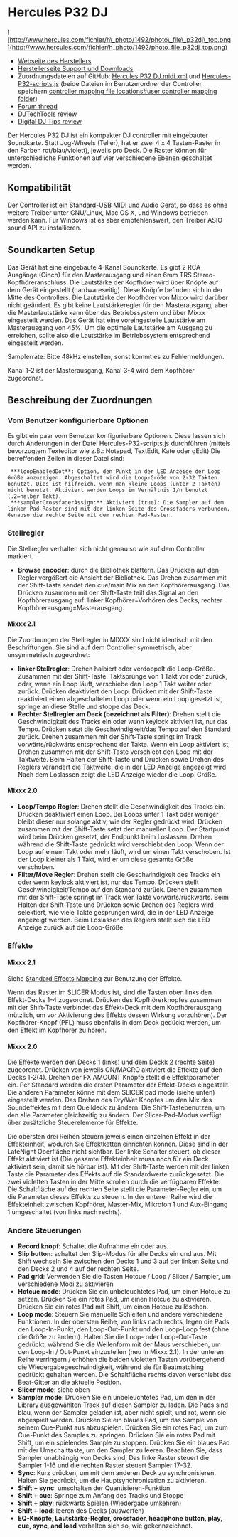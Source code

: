 # Hercules P32 DJ

![http://www.hercules.com/fichier/h\_photo/1492/photo\_file\_p32dj\_top.png](http://www.hercules.com/fichier/h_photo/1492/photo_file_p32dj_top.png)

  - [Webseite des
    Herstellers](http://www.hercules.com/uk/advanced-controllers/bdd/p/258/hercules-p32-dj/)
  - [Herstellerseite Support und
    Downloads](https://support.hercules.com/en/product/p32dj-en/)
  - Zuordnungsdateien auf GitHub: [Hercules P32
    DJ.midi.xml](https://raw.githubusercontent.com/Be-ing/mixxx/hercules_p32_mapping/res/controllers/Hercules%20P32%20DJ.midi.xml)
    und
    [Hercules-P32-scripts.js](https://raw.githubusercontent.com/Be-ing/mixxx/hercules_p32_mapping/res/controllers/Hercules-P32-scripts.js)
    (beide Dateien im Benutzerordner der Controller speichern
    [controller mapping file locations\#user controller mapping
    folder](controller%20mapping%20file%20locations#user%20controller%20mapping%20folder))
  - [Forum thread](http://mixxx.org/forums/viewtopic.php?f=7&t=8132)
  - [DJTechTools
    review](http://djtechtools.com/2016/06/22/can-pads-replace-jogs-hercules-p32-dj-controller/)
  - [Digital DJ Tips
    review](http://www.digitaldjtips.com/2016/03/review-video-hercules-p32-dj-grid-pad-controller/)

Der Hercules P32 DJ ist ein kompakter DJ controller mit eingebauter
Soundkarte. Statt Jog-Wheels (Teller), hat er zwei 4 x 4 Tasten-Raster
in den Farben rot/blau/violett), jeweils pro Deck. Die Raster können für
unterschiedliche Funktionen auf vier verschiedene Ebenen geschaltet
werden.

## Kompatibilität

Der Controller ist ein Standard-USB MIDI und Audio Gerät, so dass es
ohne weitere Treiber unter GNU/Linux, Mac OS X, und Windows betrieben
werden kann. Für Windows ist es aber empfehlenswert, den Treiber ASIO
sound API zu installieren.

## Soundkarten Setup

Das Gerät hat eine eingebaute 4-Kanal Soundkarte. Es gibt 2 RCA Ausgänge
(Cinch) für den Masterausgang und einen 6mm TRS
Stereo-Kopfhöreranschluss. Die Lautstärke der Kopfhörer wird über
Knöpfe auf dem Gerät eingestellt (hardwareseitig). Diese Knöpfe
befinden sich in der Mitte des Controllers. Die Lautstärke der Kopfhörer
von Mixxx wird darüber nicht geändert. Es gibt keine Lautstärkeregler
für den Masterausgang, aber die Masterlautstärke kann über das
Betriebssystem und über Mixxx eingestellt werden. Das Gerät hat eine
voreingestelle Lautstärke am Masterausgang von 45%. Um die optimale
Lautstärke am Ausgang zu erreichen, sollte also die Lautstärke im
Betriebssystem entsprechend eingestellt werden.

Samplerrate: Bitte 48kHz einstellen, sonst kommt es zu Fehlermeldungen.

Kanal 1-2 ist der Masterausgang, Kanal 3-4 wird dem Kopfhörer
zugeordnet.

## Beschreibung der Zuordnungen

### Vom Benutzer konfigurierbare Optionen

Es gibt ein paar vom Benutzer konfigurierbare Optionen. Diese lassen
sich durch Änderungen in der Datei Hercules-P32-scripts.js durchführen
(mittels bevorzugtem Texteditor wie z.B.: Notepad, TextEdit, Kate oder
gEdit) Die betreffenden Zeilen in dieser Datei sind:

``` 
 ***loopEnabledDot**: Option, den Punkt in der LED Anzeige der Loop-Größe anzuzeigen. Abgeschaltet wird die Loop-Größe von 2-32 Takten benutzt. Dies ist hilfreich, wenn man kleine Loops (unter 2 Takten) nicht benutzt. Aktiviert werden Loops im Verhältnis 1/n benutzt (.2=halber Takt). 
 ***samplerCrossfaderAssign:** Aktiviert (true): Die Sampler auf dem linken Pad-Raster sind mit der linken Seite des Crossfaders verbunden. Genauso die rechte Seite mit dem rechten Pad-Raster.
```

### Stellregler

Die Stellregler verhalten sich nicht genau so wie auf dem Controller
markiert.

  - **Browse encoder**: durch die Bibliothek blättern. Das Drücken auf
    den Regler vergößert die Ansicht der Bibliothek. Das Drehen zusammen
    mit der Shift-Taste sendet den cue/main Mix an den Kopfhörerausgang.
    Das Drücken zusammen mit der Shift-Taste teilt das Signal an den
    Kopfhörerausgang auf: linker Kopfhörer=Vorhören des Decks, rechter
    Kopfhörerausgang=Masterausgang.

#### Mixxx 2.1

Die Zuordnungen der Stellregler in MIXXX sind nicht identisch mit den
Beschriftungen. Sie sind auf dem Controller symmetrisch, aber
unsymmetrisch zugeordnet:

  - **linker Stellregler**: Drehen halbiert oder verdoppelt die
    Loop-Größe. Zusammen mit der Shift-Taste: Taktsprünge von 1 Takt
    vor oder zurück, oder, wenn ein Loop läuft, verschiebe den Loop 1
    Takt weiter oder zurück. Drücken deaktiviert den Loop. Drücken mit
    der Shift-Taste reaktiviert einen abgeschalteten Loop oder wenn ein
    Loop gesetzt ist, springe an diese Stelle und stoppe das Deck.
  - **Rechter Stellregler am Deck (bezeichnet als Filter)**: Drehen
    stellt die Geschwindigkeit des Tracks ein oder wenn keylock
    aktiviert ist, nur das Tempo. Drücken setzt die Geschwindigkeit/das
    Tempo auf den Standard zurück. Drehen zusammen mit der Shift-Taste
    springt im Track vorwärts/rückwärts entsprechend der Takte. Wenn ein
    Loop aktiviert ist, Drehen zusammen mit der Shift-Taste verschiebt
    den Loop mit der Taktweite. Beim Halten der Shift-Taste und Drücken
    sowie Drehen des Reglers verändert die Taktweite, die in der LED
    Anzeige angezeigt wird. Nach dem Loslassen zeigt die LED Anzeige
    wieder die Loop-Größe.

#### Mixxx 2.0

  - **Loop/Tempo Regler**: Drehen stellt die Geschwindigkeit des Tracks
    ein. Drücken deaktiviert einen Loop. Bei Loops unter 1 Takt oder
    weniger bleibt dieser nur solange aktiv, wie der Regler gedrückt
    wird. Drücken zusammen mit der Shift-Taste setzt den manuellen Loop.
    Der Startpunkt wird beim Drücken gesetzt, der Endpunkt beim
    Loslassen. Drehen während die Shift-Taste gedrückt wird verschiebt
    den Loop. Wenn der Lopp auf einem Takt oder mehr läuft, wird um
    einen Takt verschoben. Ist der Loop kleiner als 1 Takt, wird er um
    diese gesamte Größe verschoben. 
  - **Filter/Move Regler**: Drehen stellt die Geschwindigkeit des Tracks
    ein oder wenn keylock aktiviert ist, nur das Tempo. Drücken stellt
    Geschwindigkeit/Tempo auf den Standard zurück. Drehen zusammen mit
    der Shift-Taste springt im Track vier Takte vorwärts/rückwärts. Beim
    Halten der Shift-Taste und Drücken sowie Drehen des Reglers wird
    selektiert, wie viele Takte gesprungen wird, die in der LED Anzeige
    angezeigt werden. Beim Loslassen des Reglers stellt sich die LED
    Anzeige zurück auf die Loop-Größe.

### Effekte

#### Mixxx 2.1

Siehe [Standard Effects Mapping](Standard%20Effects%20Mapping) zur
Benutzung der Effekte.

Wenn das Raster im SLICER Modus ist, sind die Tasten oben links den
Effekt-Decks 1-4 zugeordnet. Drücken des Kopfhörerknopfes zusammen mit
der Shift-Taste verbindet das Effekt-Deck mit dem Kopfhörerausgang
(nützlich, um vor Aktivierung des Effekts dessen Wirkung vorzuhören).
Der Kopfhörer-Knopf (PFL) muss ebenfalls in dem Deck gedückt werden, um
den Effekt im Kopfhörer zu hören.

#### Mixxx 2.0

Die Effekte werden den Decks 1 (links) und dem Deckk 2 (rechte Seite)
zugeordnet. Drücken von jeweils ON/MACRO aktiviert die Effekte auf den
Decks 1-2(4). Drehen der FX AMOUNT Knöpfe stellt die Effektparameter
ein. Per Standard werden die ersten Parameter der Effekt-Decks
eingestellt. Die anderen Parameter könne mit dem SLICER pad mode (siehe
unten) eingestellt werden. Das Drehen des Dry/Wet Knopfes um den Mix des
Soundeffektes mit dem Quelldeck zu ändern. Die Shift-Tastebenutzen, um
den alle Parameter gleichzeitig zu ändern. Der Slicer-Pad-Modus verfügt
über zusätzliche Steuerelemente für Effekte.

Die obersten drei Reihen steuern jeweils einen einzelnen Effekt in der
Effekteinheit, wodurch Sie Effektketten einrichten können. Diese sind in
der LateNight Oberfläche nicht sichtbar. Der linke Schalter steuert, ob
dieser Effekt aktiviert ist (Die gesamte Effekteinheit muss noch für ein
Deck aktiviert sein, damit sie hörbar ist). Mit der Shift-Taste werden
mit der linken Taste die Parameter des Effekts auf die Standardwerte
zurückgesetzt. Die zwei violetten Tasten in der Mitte scrollen durch
die verfügbaren Effekte. Die Schaltfläche auf der rechten Seite stellt
die Parameter-Regler ein, um die Parameter dieses Effekts zu steuern. In
der unteren Reihe wird die Effekteinheit zwischen Kopfhörer, Master-Mix,
Mikrofon 1 und Aux-Eingang 1 umgeschaltet (von links nach rechts).

### Andere Steuerungen

  - **Record knopf**: Schaltet die Aufnahme ein oder aus.
  - **Slip button**: schaltet den Slip-Modus für alle Decks ein und aus.
    Mit Shift wechseln Sie zwischen den Decks 1 und 3 auf der linken
    Seite und den Decks 2 und 4 auf der rechten Seite.
  - **Pad grid**: Verwenden Sie die Tasten Hotcue / Loop / Slicer /
    Sampler, um verschiedene Modi zu aktivieren
  - **Hotcue mode**: Drücken Sie ein unbeleuchtetes Pad, um einen Hotcue
    zu setzen. Drücken Sie ein rotes Pad, um einen Hotcue zu aktivieren.
    Drücken Sie ein rotes Pad mit Shift, um einen Hotcue zu löschen.
  - **Loop mode**: Steuern Sie manuelle Schleifen und andere
    verschiedene Funktionen. In der obersten Reihe, von links nach
    rechts, legen die Pads den Loop-In-Punkt, den Loop-Out-Punkt und den
    Loop-Loop fest (ohne die Größe zu ändern). Halten Sie die Loop- oder
    Loop-Out-Taste gedrückt, während Sie die Wellenform mit der Maus
    verschieben, um den Loop-In / Out-Punkt einzustellen (neu in Mixxx
    2.1). In der unteren Reihe verringern / erhöhen die beiden violetten
    Tasten vorübergehend die Wiedergabegeschwindigkeit, während sie für
    Beatmatching gedrückt gehalten werden. Die Schaltfläche rechts davon
    verschiebt das Beat-Gitter an die aktuelle Position.
  - **Slicer mode**: siehe oben
  - **Sampler mode**: Drücken Sie ein unbeleuchtetes Pad, um den in der
    Library ausgewählten Track auf diesen Sampler zu laden. Die Pads
    sind blau, wenn der Sampler geladen ist, aber nicht spielt, und rot,
    wenn sie abgespielt werden. Drücken Sie ein blaues Pad, um das
    Sample von seinem Cue-Punkt aus abzuspielen. Drücken Sie ein rotes
    Pad, um zum Cue-Punkt des Samples zu springen. Drücken Sie ein rotes
    Pad mit Shift, um ein spielendes Sample zu stoppen. Drücken Sie ein
    blaues Pad mit der Umschalttaste, um den Sampler zu leeren. Beachten
    Sie, dass Sampler unabhängig von Decks sind; Das linke Raster
    steuert die Sampler 1-16 und die rechten Raster steuert Sampler
    17-32.
  - **Sync**: Kurz drücken, um mit dem anderen Deck zu synchronisieren.
    Halten Sie gedrückt, um die Hauptsynchronisation zu aktivieren.
  - **Shift + sync**: umschalten der Quantisieren-Funktion
  - **Shift + cue**: Springe zum Anfang des Tracks und Stoppe
  - **Shift + play**: rückwärts Spielen (Wiedergabe umkehren)
  - **Shift + load**: leeren des Decks (auswerfen)
  - **EQ-Knöpfe, Lautstärke-Regler, crossfader, headphone button, play,
    cue, sync, and load** verhalten sich so, wie gekennzeichnet.
